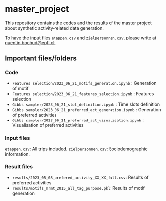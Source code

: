 # master_project

This repository contains the codes and the results of the master project about synthetic activity-related data generation.

To have the input files `etappen.csv` and `zielpersonnen.csv`, please write at quentin.bochud@epfl.ch

## Important files/folders
### Code

- `Features selection/2023_06_21_motifs_generation.ipynb` : Generation of motif
- `Features selection/2023_06_21_features_selection.ipynb` : Features selection
- `Gibbs sampler/2023_06_21_slot_definition.ipynb` : Time slots definition
- `Gibbs sampler/2023_06_21_preferred_act_generation.ipynb` : Generation of preferred activities
- `Gibbs sampler/2023_06_21_preferred_act_visualisation.ipynb` : Visualisation of preferred activities

### Input files
`etappen.csv`: All trips included.
`zielpersonnen.csv`: Sociodemographic information.


### Result files

- `results/2023_05_08_prefered_activity_XX_XX_full.csv`: Results of preferred activities
- `results/motifs_mrmt_2015_all_tag_purpose.pkl`: Results of motif generation

